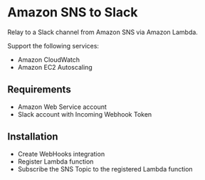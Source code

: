 # Amazon SNS to Slack

Relay to a Slack channel from Amazon SNS via Amazon Lambda.

Support the following services:

* Amazon CloudWatch
* Amazon EC2 Autoscaling

## Requirements

* Amazon Web Service account
* Slack account with Incoming Webhook Token


## Installation

* Create WebHooks integration
* Register Lambda function
* Subscribe the SNS Topic to the registered Lambda function